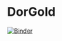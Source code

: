 # DorGold
[![Binder](https://mybinder.org/badge_logo.svg)](https://mybinder.org/v2/gh/dor34340/DorGold/main?urlpath=lab)


